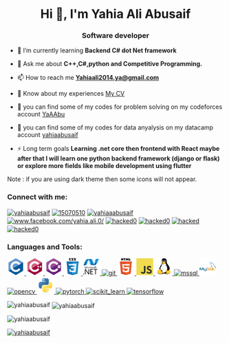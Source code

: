 <h1 align="center">Hi 👋, I'm Yahia Ali Abusaif</h1>
<h3 align="center">Software developer</h3>


- 🌱 I’m currently learning **Backend C# dot Net framework**

- 💬 Ask me about **C++,C#,python and Competitive Programming.**

- 📫 How to reach me **Yahiaali2014.ya@gmail.com**

- 📄 Know about my experiences [My CV](https://docs.google.com/document/d/1sogqj9on6aXeivNT9dgYOT4J45DrA90k/edit?usp=sharing&ouid=103577642827227111066&rtpof=true&sd=true)

- 📄 you can find some of my codes for problem solving on my codeforces account [YaAAbu](https://codeforces.com/profile/YaAAbu)

- 📄 you can find some of my codes for data anyalysis on my datacamp account [yahiaabusaif](https://www.datacamp.com/profile/yahiaabusaif)

- ⚡ Long term goals **Learning .net core then frontend with React maybe after that I will learn one python backend framework (django or flask) or explore more fields like mobile development using flutter**

Note : if you are using dark theme then some icons will not appear. 
<h3 align="left">Connect with me:</h3>
<p align="left">
<a href="https://linkedin.com/in/yahiaabusaif" target="blank"><img align="center" src="https://raw.githubusercontent.com/rahuldkjain/github-profile-readme-generator/master/src/images/icons/Social/linked-in-alt.svg" alt="yahiaabusaif" height="30" width="40" /></a>
<a href="https://stackoverflow.com/users/15070510" target="blank"><img align="center" src="https://raw.githubusercontent.com/rahuldkjain/github-profile-readme-generator/master/src/images/icons/Social/stack-overflow.svg" alt="15070510" height="30" width="40" /></a>
<a href="https://kaggle.com/yahiaaabusaif" target="blank"><img align="center" src="https://raw.githubusercontent.com/rahuldkjain/github-profile-readme-generator/master/src/images/icons/Social/kaggle.svg" alt="yahiaaabusaif" height="30" width="40" /></a>
<a href="https://fb.com/yahia.ali.0/" target="blank"><img align="center" src="https://raw.githubusercontent.com/rahuldkjain/github-profile-readme-generator/master/src/images/icons/Social/facebook.svg" alt="www.facebook.com/yahia.ali.0/" height="30" width="40" /></a>
<a href="https://www.codechef.com/users/hacked0" target="blank"><img align="center" src="https://cdn.jsdelivr.net/npm/simple-icons@3.1.0/icons/codechef.svg" alt="hacked0" height="30" width="40" /></a>
<a href="https://www.hackerrank.com/hacked0" target="blank"><img align="center" src="https://raw.githubusercontent.com/rahuldkjain/github-profile-readme-generator/master/src/images/icons/Social/hackerrank.svg" alt="hacked0" height="30" width="40" /></a>
<a href="https://codeforces.com/profile/hacked" target="blank"><img align="center" src="https://cdn.jsdelivr.net/npm/simple-icons@3.0.1/icons/codeforces.svg" alt="hacked" height="30" width="40" /></a>
<a href="https://www.topcoder.com/members/hacked0" target="blank"><img align="center" src="https://cdn.jsdelivr.net/npm/simple-icons@3.0.1/icons/topcoder.svg" alt="hacked0" height="30" width="40" /></a>
</p>

<h3 align="left">Languages and Tools:</h3>
<p align="left"> <a href="https://www.cprogramming.com/" target="_blank"> <img src="https://raw.githubusercontent.com/devicons/devicon/master/icons/c/c-original.svg" alt="c" width="40" height="40"/> </a> <a href="https://www.w3schools.com/cpp/" target="_blank"> <img src="https://raw.githubusercontent.com/devicons/devicon/master/icons/cplusplus/cplusplus-original.svg" alt="cplusplus" width="40" height="40"/> </a> <a href="https://www.w3schools.com/cs/" target="_blank"> <img src="https://raw.githubusercontent.com/devicons/devicon/master/icons/csharp/csharp-original.svg" alt="csharp" width="40" height="40"/> </a> <a href="https://www.w3schools.com/css/" target="_blank"> <img src="https://raw.githubusercontent.com/devicons/devicon/master/icons/css3/css3-original-wordmark.svg" alt="css3" width="40" height="40"/> </a> <a href="https://dotnet.microsoft.com/" target="_blank"> <img src="https://raw.githubusercontent.com/devicons/devicon/master/icons/dot-net/dot-net-original-wordmark.svg" alt="dotnet" width="40" height="40"/> </a> <a href="https://git-scm.com/" target="_blank"> <img src="https://www.vectorlogo.zone/logos/git-scm/git-scm-icon.svg" alt="git" width="40" height="40"/> </a> <a href="https://www.w3.org/html/" target="_blank"> <img src="https://raw.githubusercontent.com/devicons/devicon/master/icons/html5/html5-original-wordmark.svg" alt="html5" width="40" height="40"/> </a> <a href="https://developer.mozilla.org/en-US/docs/Web/JavaScript" target="_blank"> <img src="https://raw.githubusercontent.com/devicons/devicon/master/icons/javascript/javascript-original.svg" alt="javascript" width="40" height="40"/> </a> <a href="https://www.linux.org/" target="_blank"> <img src="https://raw.githubusercontent.com/devicons/devicon/master/icons/linux/linux-original.svg" alt="linux" width="40" height="40"/> </a> <a href="https://www.microsoft.com/en-us/sql-server" target="_blank"> <img src="https://www.svgrepo.com/show/303229/microsoft-sql-server-logo.svg" alt="mssql" width="40" height="40"/> </a> <a href="https://www.mysql.com/" target="_blank"> <img src="https://raw.githubusercontent.com/devicons/devicon/master/icons/mysql/mysql-original-wordmark.svg" alt="mysql" width="40" height="40"/> </a> <a href="https://opencv.org/" target="_blank"> <img src="https://www.vectorlogo.zone/logos/opencv/opencv-icon.svg" alt="opencv" width="40" height="40"/> </a> <a href="https://www.python.org" target="_blank"> <img src="https://raw.githubusercontent.com/devicons/devicon/master/icons/python/python-original.svg" alt="python" width="40" height="40"/> </a> <a href="https://pytorch.org/" target="_blank"> <img src="https://www.vectorlogo.zone/logos/pytorch/pytorch-icon.svg" alt="pytorch" width="40" height="40"/> </a> <a href="https://scikit-learn.org/" target="_blank"> <img src="https://upload.wikimedia.org/wikipedia/commons/0/05/Scikit_learn_logo_small.svg" alt="scikit_learn" width="40" height="40"/> </a> <a href="https://www.tensorflow.org" target="_blank"> <img src="https://www.vectorlogo.zone/logos/tensorflow/tensorflow-icon.svg" alt="tensorflow" width="40" height="40"/> </a> </p>

<p><img align="left" src="https://github-readme-stats.vercel.app/api/top-langs?username=yahiaabusaif&show_icons=true&locale=en&layout=compact" alt="yahiaabusaif" /></p>

<p>&nbsp;<img align="center" src="https://github-readme-stats.vercel.app/api?username=yahiaabusaif&show_icons=true&locale=en" alt="yahiaabusaif" /></p>

<p align="left"> <img src="https://komarev.com/ghpvc/?username=yahiaabusaif&label=Profile%20views&color=0e75b6&style=flat" alt="yahiaabusaif" /> </p>

<p align="left"> <a href="https://github.com/ryo-ma/github-profile-trophy"><img src="https://github-profile-trophy.vercel.app/?username=yahiaabusaif" alt="yahiaabusaif" /></a> </p>

